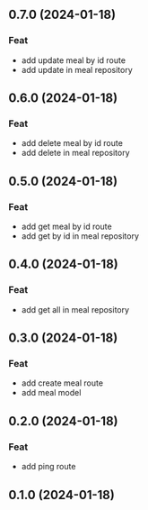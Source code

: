 ## 0.7.0 (2024-01-18)

### Feat

- add update meal by id route
- add update in meal repository

## 0.6.0 (2024-01-18)

### Feat

- add delete meal by id route
- add delete in meal repository

## 0.5.0 (2024-01-18)

### Feat

- add get meal by id route
- add get by id in meal repository

## 0.4.0 (2024-01-18)

### Feat

- add get all in meal repository

## 0.3.0 (2024-01-18)

### Feat

- add create meal route
- add meal model

## 0.2.0 (2024-01-18)

### Feat

- add ping route

## 0.1.0 (2024-01-18)
